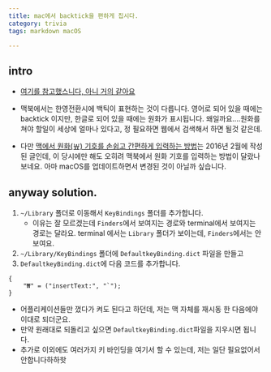 ```yaml
---
title: mac에서 backtick을 편하게 칩시다. 
category: trivia
tags: markdown macOS

---
```


## intro

- [여기를 참고했스니다, 아니 거의 같아요](https://ani2life.com/wp/?p=1753)
- 맥북에서는 한영전환시에 백틱이 표현하는 것이 다릅니다. 영어로 되어 있을 때에는 backtick 이지만, 한글로 되어 있을 때에는 원화가 표시됩니다. 왜일까요....원화를 쳐야 할일이 세상에 얼마나 있다고, 정 필요하면 웹에서 검색해서 하면 될것 같은데. 

- 다만 [맥에서 원화(￦) 기호를 손쉽고 간편하게 입력하는 방법](http://macnews.tistory.com/4112)는 2016년 2월에 작성된 글인데, 이 당시에만 해도 오히려 맥북에서 원화 기호를 입력하는 방법이 달랐나보네요. 아마 macOS를 업데이트하면서 변경된 것이 아닐까 싶습니다. 

## anyway solution. 

1. `~/Library` 폴더로 이동해서 `KeyBindings` 폴더를 추가합니다. 
    - 이유는 잘 모르겠는데 `Finders`에서 보여지는 경로와 terminal에서 보여지는 경로는 달라요. terminal 에서는 `Library` 폴더가 보이는데, `Finders`에서는 안 보여요. 
2. `~/Library/KeyBindings` 폴더에 `DefaultkeyBinding.dict` 파일을 만들고
3. `DefaultkeyBinding.dict`에 다음 코드를 추가합니다. 
```
{
    "₩" = ("insertText:", "`");
}
```

- 어플리케이션들만 껐다가 켜도 된다고 하던데, 저는 맥 자체를 재시동 한 다음에야 이대로 되더군요. 
- 만약 원래대로 되돌리고 싶으면 `DefaultkeyBinding.dict`파일을 지우시면 됩니다. 
- 추가로 이외에도 여러가지 키 바인딩을 여기서 할 수 있는데, 저는 일단 필요없어서 안합니다하하핫



